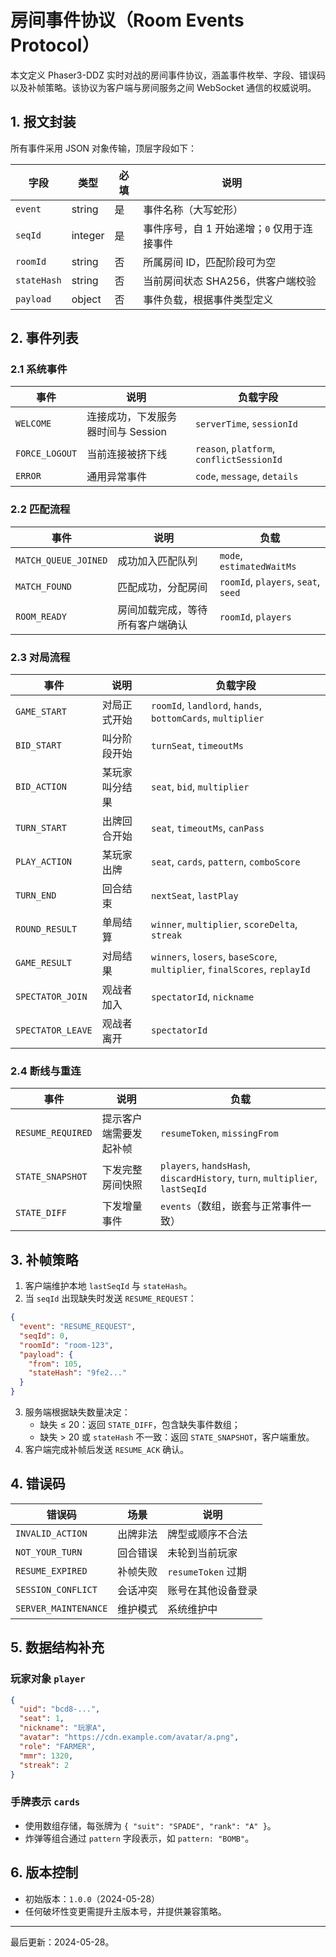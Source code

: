 # 房间事件协议（Room Events Protocol）

本文定义 Phaser3-DDZ 实时对战的房间事件协议，涵盖事件枚举、字段、错误码以及补帧策略。该协议为客户端与房间服务之间 WebSocket 通信的权威说明。

## 1. 报文封装

所有事件采用 JSON 对象传输，顶层字段如下：

| 字段 | 类型 | 必填 | 说明 |
| --- | --- | --- | --- |
| `event` | string | 是 | 事件名称（大写蛇形） |
| `seqId` | integer | 是 | 事件序号，自 1 开始递增；`0` 仅用于连接事件 |
| `roomId` | string | 否 | 所属房间 ID，匹配阶段可为空 |
| `stateHash` | string | 否 | 当前房间状态 SHA256，供客户端校验 |
| `payload` | object | 否 | 事件负载，根据事件类型定义 |

## 2. 事件列表

### 2.1 系统事件

| 事件 | 说明 | 负载字段 |
| --- | --- | --- |
| `WELCOME` | 连接成功，下发服务器时间与 Session | `serverTime`, `sessionId` |
| `FORCE_LOGOUT` | 当前连接被挤下线 | `reason`, `platform`, `conflictSessionId` |
| `ERROR` | 通用异常事件 | `code`, `message`, `details` |

### 2.2 匹配流程

| 事件 | 说明 | 负载 |
| --- | --- | --- |
| `MATCH_QUEUE_JOINED` | 成功加入匹配队列 | `mode`, `estimatedWaitMs` |
| `MATCH_FOUND` | 匹配成功，分配房间 | `roomId`, `players`, `seat`, `seed` |
| `ROOM_READY` | 房间加载完成，等待所有客户端确认 | `roomId`, `players` |

### 2.3 对局流程

| 事件 | 说明 | 负载字段 |
| --- | --- | --- |
| `GAME_START` | 对局正式开始 | `roomId`, `landlord`, `hands`, `bottomCards`, `multiplier` |
| `BID_START` | 叫分阶段开始 | `turnSeat`, `timeoutMs` |
| `BID_ACTION` | 某玩家叫分结果 | `seat`, `bid`, `multiplier` |
| `TURN_START` | 出牌回合开始 | `seat`, `timeoutMs`, `canPass` |
| `PLAY_ACTION` | 某玩家出牌 | `seat`, `cards`, `pattern`, `comboScore` |
| `TURN_END` | 回合结束 | `nextSeat`, `lastPlay` |
| `ROUND_RESULT` | 单局结算 | `winner`, `multiplier`, `scoreDelta`, `streak` |
| `GAME_RESULT` | 对局结果 | `winners`, `losers`, `baseScore`, `multiplier`, `finalScores`, `replayId` |
| `SPECTATOR_JOIN` | 观战者加入 | `spectatorId`, `nickname` |
| `SPECTATOR_LEAVE` | 观战者离开 | `spectatorId` |

### 2.4 断线与重连

| 事件 | 说明 | 负载 |
| --- | --- | --- |
| `RESUME_REQUIRED` | 提示客户端需要发起补帧 | `resumeToken`, `missingFrom` |
| `STATE_SNAPSHOT` | 下发完整房间快照 | `players`, `handsHash`, `discardHistory`, `turn`, `multiplier`, `lastSeqId` |
| `STATE_DIFF` | 下发增量事件 | `events`（数组，嵌套与正常事件一致） |

## 3. 补帧策略

1. 客户端维护本地 `lastSeqId` 与 `stateHash`。
2. 当 `seqId` 出现缺失时发送 `RESUME_REQUEST`：

```json
{
  "event": "RESUME_REQUEST",
  "seqId": 0,
  "roomId": "room-123",
  "payload": {
    "from": 105,
    "stateHash": "9fe2..."
  }
}
```

3. 服务端根据缺失数量决定：
   * 缺失 ≤ 20：返回 `STATE_DIFF`，包含缺失事件数组；
   * 缺失 > 20 或 `stateHash` 不一致：返回 `STATE_SNAPSHOT`，客户端重放。
4. 客户端完成补帧后发送 `RESUME_ACK` 确认。

## 4. 错误码

| 错误码 | 场景 | 说明 |
| --- | --- | --- |
| `INVALID_ACTION` | 出牌非法 | 牌型或顺序不合法 |
| `NOT_YOUR_TURN` | 回合错误 | 未轮到当前玩家 |
| `RESUME_EXPIRED` | 补帧失败 | `resumeToken` 过期 |
| `SESSION_CONFLICT` | 会话冲突 | 账号在其他设备登录 |
| `SERVER_MAINTENANCE` | 维护模式 | 系统维护中 |

## 5. 数据结构补充

### 玩家对象 `player`

```json
{
  "uid": "bcd8-...",
  "seat": 1,
  "nickname": "玩家A",
  "avatar": "https://cdn.example.com/avatar/a.png",
  "role": "FARMER",
  "mmr": 1320,
  "streak": 2
}
```

### 手牌表示 `cards`

* 使用数组存储，每张牌为 `{ "suit": "SPADE", "rank": "A" }`。
* 炸弹等组合通过 `pattern` 字段表示，如 `pattern: "BOMB"`。

## 6. 版本控制

* 初始版本：`1.0.0`（2024-05-28）
* 任何破坏性变更需提升主版本号，并提供兼容策略。

---

最后更新：2024-05-28。
